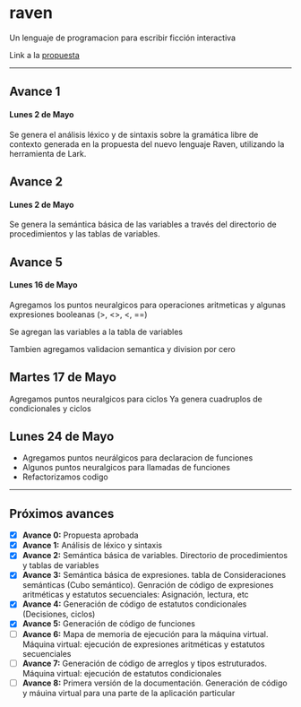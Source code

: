 # raven

Un lenguaje de programacion para escribir ficción interactiva

Link a la [propuesta](https://docs.google.com/document/d/1PtagpOnKwr7J5G9_Y12FzRvn-EZwffHPhILCqVtUy80/edit?usp=sharing)

---

## Avance 1

#### Lunes 2 de Mayo

Se genera el análisis léxico y de sintaxis sobre la gramática libre de contexto generada en la propuesta del nuevo lenguaje Raven, utilizando la herramienta de Lark.

## Avance 2

#### Lunes 2 de Mayo

Se genera la semántica básica de las variables a través del directorio de procedimientos y las tablas de variables.

## Avance 5

#### Lunes 16 de Mayo

Agregamos los puntos neuralgicos para operaciones aritmeticas y algunas expresiones booleanas (>, <>, <, ==)

Se agregan las variables a la tabla de variables

Tambien agregamos validacion semantica y division por cero

## Martes 17 de Mayo

Agregamos puntos neuralgicos para ciclos
Ya genera cuadruplos de condicionales y ciclos

## Lunes 24 de Mayo

- Agregamos puntos neurálgicos para declaracion de funciones
- Algunos puntos neuralgicos para llamadas de funciones
- Refactorizamos codigo


---

## Próximos avances

- [x] **Avance 0:** Propuesta aprobada
- [x] **Avance 1:** Análisis de léxico y sintaxis
- [x] **Avance 2:** Semántica básica de variables. Directorio de procedimientos y tablas de variables
- [x] **Avance 3:** Semántica básica de expresiones. tabla de Consideraciones semánticas (Cubo semántico). Genración de código de expresiones aritméticas y estatutos secuenciales: Asignación, lectura, etc
- [x] **Avance 4:** Generación de código de estatutos condicionales (Decisiones, ciclos)
- [x] **Avance 5:** Generación de código de funciones
- [ ] **Avance 6:** Mapa de memoria de ejecución para la máquina virtual. Máquina virtual: ejecución de expresiones aritméticas y estatutos secuenciales
- [ ] **Avance 7:** Generación de código de arreglos y tipos estruturados. Máquina virtual: ejecución de estatutos condicionales
- [ ] **Avance 8:** Primera versión de la documentación. Generación de código y máuina virtual para una parte de la aplicación particular
